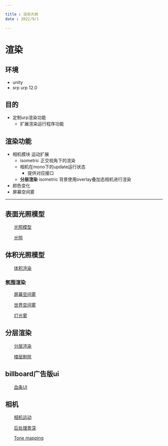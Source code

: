 ```yaml
--- 

title : 渲染大纲
date : 2022/9/1

---
```


# 渲染

## 环境

- unity
- srp urp 12.0

## 目的

- 定制urp渲染功能
    - 扩展渲染运行程序功能

## 渲染功能

- 相机模块 运动扩展
    - isometric 正交视角下的渲染
    - 相机在mono下的update运行状态
        - 提供对应接口
    - **分层渲染** isometric 背景使用overlay叠加态相机进行渲染
- 颜色变化
- 屏幕空间雾


---

## 表面光照模型

&emsp;&emsp;[光照模型]()

&emsp;&emsp;[光照]()

## 体积光照模型

&emsp;&emsp;[体积渲染]()

### 氛围渲染

&emsp;&emsp;[屏幕空间雾]()

&emsp;&emsp;[世界空间雾]()

&emsp;&emsp;[灯光雾]()

## 分层渲染

&emsp;&emsp;[分层渲染]()

&emsp;&emsp;[楼层剔除]()

## billboard广告版ui

&emsp;&emsp;[血条UI]()

## 相机

&emsp;&emsp;[相机运动]()

&emsp;&emsp;[后处理景深]()

&emsp;&emsp;[Tone mapping]()